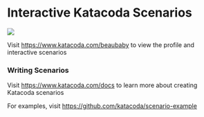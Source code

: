 # Interactive Katacoda Scenarios

[![](http://shields.katacoda.com/katacoda/beaubaby/count.svg)](https://www.katacoda.com/beaubaby "Get your profile on Katacoda.com")

Visit https://www.katacoda.com/beaubaby to view the profile and interactive scenarios

### Writing Scenarios
Visit https://www.katacoda.com/docs to learn more about creating Katacoda scenarios

For examples, visit https://github.com/katacoda/scenario-example
